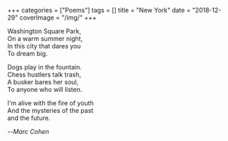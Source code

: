 +++
categories = ["Poems"]
tags = []
title = "New York"
date = "2018-12-29"
coverImage = "/img/"
+++

Washington Square Park,  
On a warm summer night,  
In this city that dares you  
To dream big.  
<!--more-->

Dogs play in the fountain.  
Chess hustlers talk trash,  
A busker bares her soul,  
To anyone who will listen.  

I'm alive with the fire of youth  
And the mysteries of the past  
and the future.  

--<cite>Marc Cohen</cite>
